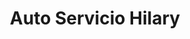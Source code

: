 ---
title: "Auto Servicio Hilary"
url: /david-sur/auto-servicio-hilary/
shop: reparación de automóviles
---